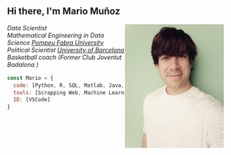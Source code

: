 <h2> Hi there, I'm Mario Muñoz </h2>

<img align='right' src="./visual/profile1.jpeg" width="230">

<p><em> Data Scientist
</br>Mathematical Engineering in Data Science <a href="https://www.upf.edu/">Pompeu Fabra University</a>
</br>Political Scientist <a href="https://www.ub.edu/web/portal/ca/">University of Barcelona</a>
</br>Basketball coach (Former Club Joventut Badalona )</a>
</em></p>


```javascript
const Mario = {
  code: [Python, R, SQL, Matlab, Java, C, C++ ],
  tools: [Scrapping Web, Machine Learning, Data Visualisation],
  ID: [VSCode]
}
```



